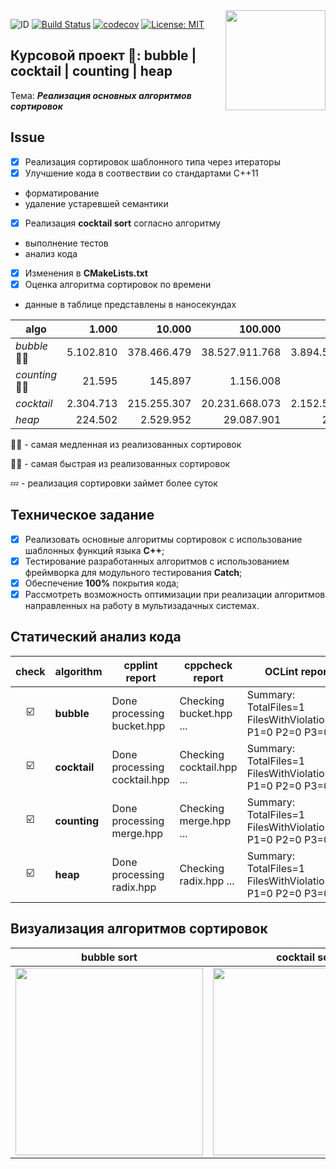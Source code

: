 <img src="https://molpredstvo.ru/wp-content/uploads/2017/01/Gerb_MGTU_imeni_Baumana.png" width="160" height="whatever" align="right">

![ID](https://img.shields.io/badge/Кошкина-Ульяна-C71585.svg) [![Build Status](https://travis-ci.org/uliana99/coursework_fixed.svg?branch=master)](https://travis-ci.org/uliana99/coursework_fixed) [![codecov](https://codecov.io/gh/uliana99/coursework_fixed/branch/master/graph/badge.svg)](https://codecov.io/gh/uliana99/coursework_fixed) [![License: MIT](https://img.shields.io/badge/License-MIT-EE82EE.svg)](/LICENSE)

## Курсовой проект 🚀: **bubble | cocktail | counting | heap**
Тема: ***Реализация основных алгоритмов сортировок***

## **Issue**
- [X] Реализация сортировок шаблонного типа через итераторы
- [X] Улучшение кода в соотвествии со стандартами С++11
- форматирование 
- удаление устаревшей семантики
- [X] Реализация **cocktail sort** согласно алгоритму 
- выполнение тестов
- анализ кода
- [X] Изменения в  **CMakeLists.txt**
- [X] Оценка алгоритма сортировок по времени
- данные в таблице представлены в наносекундах

| algo | 1.000 | 10.000	| 100.000	| 1.000.000	| 10.000.000 | 100.000.000 | 1.000.000.000|
| --- | ---: | ---: | ---: | ---: | ---: | ---: | ---: |
| *bubble* 👎🏻| 5.102.810 |	378.466.479 |	38.527.911.768 | 3.894.571.372.968 | 💤 | 💤 | 💤 |
| *counting* 👍🏻|	21.595 |	145.897 |	1.156.008 |	9.504.525 |	86.160.313 | 946.240.774 | 8.132.343.315 |
| *cocktail*	| 2.304.713 |	215.255.307 |	20.231.668.073 |	2.152.592.092.672 | 💤 | 💤 | 💤 |
| *heap*	| 224.502 |	2.529.952 |	29.087.901 | 249.407.843 |	2.738.505.195 |	30.936.020.736 | 354.935.629.872 |

👎🏻 - самая медленная из реализованных сортировок

👍🏻 - самая быстрая из реализованных сортировок

💤 - реализация сортировки займет более суток



## Техническое задание
- [X] Реализовать основные алгоритмы сортировок с использование шаблонных функций языка **C++**;
- [X] Тестирование разработанных алгоритмов с использованием  фреймворка для модульного тестирования **Catch**;
- [X] Обеспечение **100%** покрытия кода;
- [X] Рассмотреть возможность оптимизации при реализации алгоритмов направленных на работу в мультизадачных системах.

## Статический анализ кода
| check | algorithm | cpplint report | cppcheck report | OCLint report |
| :---: | --- | --- | --- | --- |
| ☑️ | **bubble** | Done processing bucket.hpp | Checking bucket.hpp ... | Summary: TotalFiles=1 FilesWithViolations=0 P1=0 P2=0 P3=0 |
| ☑️ | **cocktail** | Done processing cocktail.hpp | Checking cocktail.hpp ... | Summary: TotalFiles=1 FilesWithViolations=0 P1=0 P2=0 P3=0 |
| ☑️ | **counting** | Done processing merge.hpp | Checking merge.hpp ... | Summary: TotalFiles=1 FilesWithViolations=0 P1=0 P2=0 P3=0 |
| ☑️ | **heap** | Done processing radix.hpp | Checking radix.hpp ... | Summary: TotalFiles=1 FilesWithViolations=0 P1=0 P2=0 P3=0 |


## Визуализация алгоритмов сортировок
| **bubble sort** | **cocktail sort** | **counting sort** | **heap sort** |
| :---: | :---: | :---: | :---: |
| <img src= "http://sorting.valemak.com/wp-content/uploads/2013/11/bubble_1.gif" width="300" height="whatever"> | <img src= "http://sorting.valemak.com/wp-content/uploads/2013/12/sort_cocktail.gif" width="300" height="whatever"> | <img src= "http://sorting.valemak.com/wp-content/uploads/2013/12/sort_counting.gif" width="300" height="whatever"> | <img src= "http://sorting.valemak.com/wp-content/uploads/2014/04/heapsort.gif" width="300" height="whatever"> |
